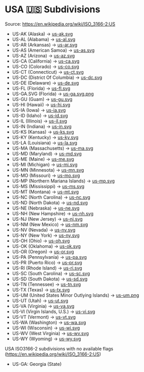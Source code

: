 # USA 🇺🇸 Subdivisions

Source: https://en.wikipedia.org/wiki/ISO_3166-2:US

* US-AK (Alaska) -> [us-ak.svg](https://github.com/amckenna41/iso3166-flag-icons/blob/main/iso3166-2-icons/US/us-ak.svg)
* US-AL (Alabama) -> [us-al.svg](https://github.com/amckenna41/iso3166-flag-icons/blob/main/iso3166-2-icons/US/us-al.svg)
* US-AR (Arkansas) -> [us-ar.svg](https://github.com/amckenna41/iso3166-flag-icons/blob/main/iso3166-2-icons/US/us-ar.svg)
* US-AS (American Samoa) -> [us-as.svg](https://github.com/amckenna41/iso3166-flag-icons/blob/main/iso3166-2-icons/US/us-as.svg)
* US-AZ (Arizona) -> [us-az.svg](https://github.com/amckenna41/iso3166-flag-icons/blob/main/iso3166-2-icons/US/us-az.svg)
* US-CA (California) -> [us-ca.svg](https://github.com/amckenna41/iso3166-flag-icons/blob/main/iso3166-2-icons/US/us-ca.svg)
* US-CO (Colorado) -> [us-co.svg](https://github.com/amckenna41/iso3166-flag-icons/blob/main/iso3166-2-icons/US/us-co.svg)
* US-CT (Connecticut) -> [us-ct.svg](https://github.com/amckenna41/iso3166-flag-icons/blob/main/iso3166-2-icons/US/us-ct.svg)
* US-DC (District Of Columbia) -> [us-dc.svg](https://github.com/amckenna41/iso3166-flag-icons/blob/main/iso3166-2-icons/US/us-dc.svg)
* US-DE (Delaware) -> [us-de.svg](https://github.com/amckenna41/iso3166-flag-icons/blob/main/iso3166-2-icons/US/us-de.svg)
* US-FL (Florida) -> [us-fl.svg](https://github.com/amckenna41/iso3166-flag-icons/blob/main/iso3166-2-icons/US/us-fl.svg)
* US-GA.SVG (Florida) -> [us-ga.svg.png](https://github.com/amckenna41/iso3166-flag-icons/blob/main/iso3166-2-icons/US/us-ga.svg.png)
* US-GU (Guam) -> [us-gu.svg](https://github.com/amckenna41/iso3166-flag-icons/blob/main/iso3166-2-icons/US/us-gu.svg)
* US-HI (Hawaii) -> [us-hi.svg](https://github.com/amckenna41/iso3166-flag-icons/blob/main/iso3166-2-icons/US/us-hi.svg)
* US-IA (Iowa) -> [us-ia.svg](https://github.com/amckenna41/iso3166-flag-icons/blob/main/iso3166-2-icons/US/us-ia.svg)
* US-ID (Idaho) -> [us-id.svg](https://github.com/amckenna41/iso3166-flag-icons/blob/main/iso3166-2-icons/US/us-id.svg)
* US-IL (Illinois) -> [us-il.svg](https://github.com/amckenna41/iso3166-flag-icons/blob/main/iso3166-2-icons/US/us-il.svg)
* US-IN (Indiana) -> [us-in.svg](https://github.com/amckenna41/iso3166-flag-icons/blob/main/iso3166-2-icons/US/us-in.svg)
* US-KS (Kansas) -> [us-ks.svg](https://github.com/amckenna41/iso3166-flag-icons/blob/main/iso3166-2-icons/US/us-ks.svg)
* US-KY (Kentucky) -> [us-ky.svg](https://github.com/amckenna41/iso3166-flag-icons/blob/main/iso3166-2-icons/US/us-ky.svg)
* US-LA (Louisiana) -> [us-la.svg](https://github.com/amckenna41/iso3166-flag-icons/blob/main/iso3166-2-icons/US/us-la.svg)
* US-MA (Massachusetts) -> [us-ma.svg](https://github.com/amckenna41/iso3166-flag-icons/blob/main/iso3166-2-icons/US/us-ma.svg)
* US-MD (Maryland) -> [us-md.svg](https://github.com/amckenna41/iso3166-flag-icons/blob/main/iso3166-2-icons/US/us-md.svg)
* US-ME (Maine) -> [us-me.svg](https://github.com/amckenna41/iso3166-flag-icons/blob/main/iso3166-2-icons/US/us-me.svg)
* US-MI (Michigan) -> [us-mi.svg](https://github.com/amckenna41/iso3166-flag-icons/blob/main/iso3166-2-icons/US/us-mi.svg)
* US-MN (Minnesota) -> [us-mn.svg](https://github.com/amckenna41/iso3166-flag-icons/blob/main/iso3166-2-icons/US/us-mn.svg)
* US-MO (Missouri) -> [us-mo.svg](https://github.com/amckenna41/iso3166-flag-icons/blob/main/iso3166-2-icons/US/us-mo.svg)
* US-MP (Northern Mariana Islands) -> [us-mp.svg](https://github.com/amckenna41/iso3166-flag-icons/blob/main/iso3166-2-icons/US/us-mp.svg)
* US-MS (Mississippi) -> [us-ms.svg](https://github.com/amckenna41/iso3166-flag-icons/blob/main/iso3166-2-icons/US/us-ms.svg)
* US-MT (Montana) -> [us-mt.svg](https://github.com/amckenna41/iso3166-flag-icons/blob/main/iso3166-2-icons/US/us-mt.svg)
* US-NC (North Carolina) -> [us-nc.svg](https://github.com/amckenna41/iso3166-flag-icons/blob/main/iso3166-2-icons/US/us-nc.svg)
* US-ND (North Dakota) -> [us-nd.svg](https://github.com/amckenna41/iso3166-flag-icons/blob/main/iso3166-2-icons/US/us-nd.svg)
* US-NE (Nebraska) -> [us-ne.svg](https://github.com/amckenna41/iso3166-flag-icons/blob/main/iso3166-2-icons/US/us-ne.svg)
* US-NH (New Hampshire) -> [us-nh.svg](https://github.com/amckenna41/iso3166-flag-icons/blob/main/iso3166-2-icons/US/us-nh.svg)
* US-NJ (New Jersey) -> [us-nj.svg](https://github.com/amckenna41/iso3166-flag-icons/blob/main/iso3166-2-icons/US/us-nj.svg)
* US-NM (New Mexico) -> [us-nm.svg](https://github.com/amckenna41/iso3166-flag-icons/blob/main/iso3166-2-icons/US/us-nm.svg)
* US-NV (Nevada) -> [us-nv.svg](https://github.com/amckenna41/iso3166-flag-icons/blob/main/iso3166-2-icons/US/us-nv.svg)
* US-NY (New York) -> [us-ny.svg](https://github.com/amckenna41/iso3166-flag-icons/blob/main/iso3166-2-icons/US/us-ny.svg)
* US-OH (Ohio) -> [us-oh.svg](https://github.com/amckenna41/iso3166-flag-icons/blob/main/iso3166-2-icons/US/us-oh.svg)
* US-OK (Oklahoma) -> [us-ok.svg](https://github.com/amckenna41/iso3166-flag-icons/blob/main/iso3166-2-icons/US/us-ok.svg)
* US-OR (Oregon) -> [us-or.svg](https://github.com/amckenna41/iso3166-flag-icons/blob/main/iso3166-2-icons/US/us-or.svg)
* US-PA (Pennsylvania) -> [us-pa.svg](https://github.com/amckenna41/iso3166-flag-icons/blob/main/iso3166-2-icons/US/us-pa.svg)
* US-PR (Puerto Rico) -> [us-pr.svg](https://github.com/amckenna41/iso3166-flag-icons/blob/main/iso3166-2-icons/US/us-pr.svg)
* US-RI (Rhode Island) -> [us-ri.svg](https://github.com/amckenna41/iso3166-flag-icons/blob/main/iso3166-2-icons/US/us-ri.svg)
* US-SC (South Carolina) -> [us-sc.svg](https://github.com/amckenna41/iso3166-flag-icons/blob/main/iso3166-2-icons/US/us-sc.svg)
* US-SD (South Dakota) -> [us-sd.svg](https://github.com/amckenna41/iso3166-flag-icons/blob/main/iso3166-2-icons/US/us-sd.svg)
* US-TN (Tennessee) -> [us-tn.svg](https://github.com/amckenna41/iso3166-flag-icons/blob/main/iso3166-2-icons/US/us-tn.svg)
* US-TX (Texas) -> [us-tx.svg](https://github.com/amckenna41/iso3166-flag-icons/blob/main/iso3166-2-icons/US/us-tx.svg)
* US-UM (United States Minor Outlying Islands) -> [us-um.png](https://github.com/amckenna41/iso3166-flag-icons/blob/main/iso3166-2-icons/US/us-um.png)
* US-UT (Utah) -> [us-ut.svg](https://github.com/amckenna41/iso3166-flag-icons/blob/main/iso3166-2-icons/US/us-ut.svg)
* US-VA (Virginia) -> [us-va.svg](https://github.com/amckenna41/iso3166-flag-icons/blob/main/iso3166-2-icons/US/us-va.svg)
* US-VI (Virgin Islands, U.S.) -> [us-vi.svg](https://github.com/amckenna41/iso3166-flag-icons/blob/main/iso3166-2-icons/US/us-vi.svg)
* US-VT (Vermont) -> [us-vt.svg](https://github.com/amckenna41/iso3166-flag-icons/blob/main/iso3166-2-icons/US/us-vt.svg)
* US-WA (Washington) -> [us-wa.svg](https://github.com/amckenna41/iso3166-flag-icons/blob/main/iso3166-2-icons/US/us-wa.svg)
* US-WI (Wisconsin) -> [us-wi.svg](https://github.com/amckenna41/iso3166-flag-icons/blob/main/iso3166-2-icons/US/us-wi.svg)
* US-WV (West Virginia) -> [us-wv.svg](https://github.com/amckenna41/iso3166-flag-icons/blob/main/iso3166-2-icons/US/us-wv.svg)
* US-WY (Wyoming) -> [us-wy.svg](https://github.com/amckenna41/iso3166-flag-icons/blob/main/iso3166-2-icons/US/us-wy.svg)

USA ISO3166-2 subdivisions with no available flags (https://en.wikipedia.org/wiki/ISO_3166-2:US)

* US-GA: Georgia (State)